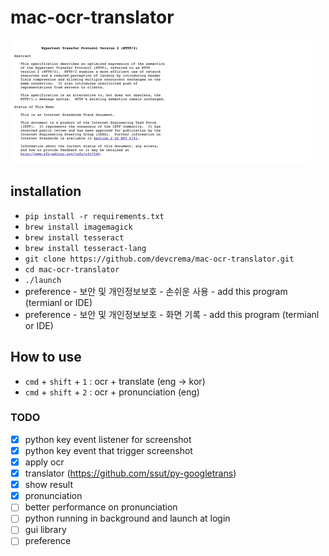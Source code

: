 # mac-ocr-translator

![sample_record](record.gif)

## installation

- `pip install -r requirements.txt`
- `brew install imagemagick`
- `brew install tesseract`
- `brew install tesseract-lang`
- `git clone https://github.com/devcrema/mac-ocr-translator.git`
- `cd mac-ocr-translator`
- `./launch`
- preference - 보안 및 개인정보보호 - 손쉬운 사용 - add this program (termianl or IDE)
- preference - 보안 및 개인정보보호 - 화면 기록 - add this program (termianl or IDE)

## How to use

- `cmd` + `shift` + `1` : ocr + translate (eng -> kor)
- `cmd` + `shift` + `2` : ocr + pronunciation (eng)

### TODO

- [x] python key event listener for screenshot
- [x] python key event that trigger screenshot
- [x] apply ocr
- [x] translator (https://github.com/ssut/py-googletrans)
- [x] show result
- [x] pronunciation
- [ ] better performance on pronunciation
- [ ] python running in background and launch at login
- [ ] gui library
- [ ] preference

